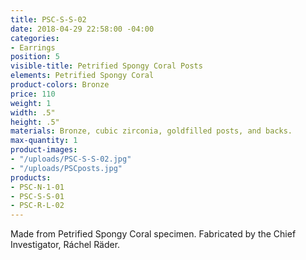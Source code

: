 ```yaml
---
title: PSC-S-S-02
date: 2018-04-29 22:58:00 -04:00
categories:
- Earrings
position: 5
visible-title: Petrified Spongy Coral Posts
elements: Petrified Spongy Coral
product-colors: Bronze
price: 110
weight: 1
width: .5"
height: .5"
materials: Bronze, cubic zirconia, goldfilled posts, and backs.
max-quantity: 1
product-images:
- "/uploads/PSC-S-S-02.jpg"
- "/uploads/PSCposts.jpg"
products:
- PSC-N-1-01
- PSC-S-S-01
- PSC-R-L-02
---
```


Made from Petrified Spongy Coral specimen. Fabricated by the Chief Investigator, Ráchel Räder.